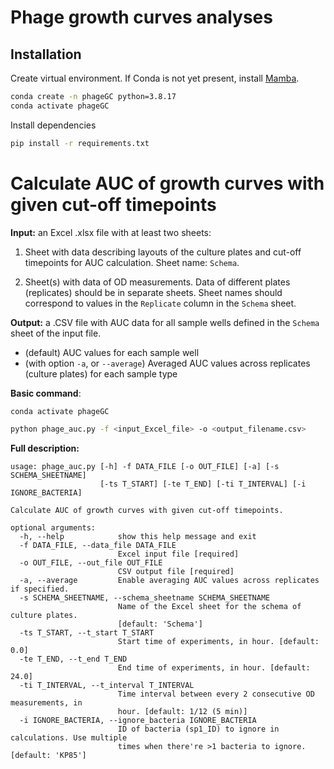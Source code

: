 # Phage growth curves analyses

## Installation

Create virtual environment. If Conda is not yet present, install [Mamba](https://mamba.readthedocs.io/en/latest/installation/mamba-installation.html).

```bash
conda create -n phageGC python=3.8.17
conda activate phageGC
```

Install dependencies

```bash
pip install -r requirements.txt
```

# Calculate AUC of growth curves with given cut-off timepoints

**Input:** an Excel .xlsx file with at least two sheets:

1. Sheet with data describing layouts of the culture plates and cut-off timepoints for AUC calculation. Sheet name: `Schema`.

2. Sheet(s) with data of OD measurements. Data of different plates (replicates) should be in separate sheets. Sheet names should correspond to values in the `Replicate` column in the `Schema` sheet. 

**Output:** a .CSV file with AUC data for all sample wells defined in the `Schema` sheet of the input file.

- (default) AUC values for each sample well
- (with option `-a`, or `--average`) Averaged AUC values across replicates (culture plates) for each sample type

**Basic command**:

```bash
conda activate phageGC

python phage_auc.py -f <input_Excel_file> -o <output_filename.csv>
```

**Full description:**

```
usage: phage_auc.py [-h] -f DATA_FILE [-o OUT_FILE] [-a] [-s SCHEMA_SHEETNAME]
                    [-ts T_START] [-te T_END] [-ti T_INTERVAL] [-i IGNORE_BACTERIA]

Calculate AUC of growth curves with given cut-off timepoints.

optional arguments:
  -h, --help            show this help message and exit
  -f DATA_FILE, --data_file DATA_FILE
                        Excel input file [required]
  -o OUT_FILE, --out_file OUT_FILE
                        CSV output file [required]
  -a, --average         Enable averaging AUC values across replicates if specified.
  -s SCHEMA_SHEETNAME, --schema_sheetname SCHEMA_SHEETNAME
                        Name of the Excel sheet for the schema of culture plates.
                        [default: 'Schema']
  -ts T_START, --t_start T_START
                        Start time of experiments, in hour. [default: 0.0]
  -te T_END, --t_end T_END
                        End time of experiments, in hour. [default: 24.0]
  -ti T_INTERVAL, --t_interval T_INTERVAL
                        Time interval between every 2 consecutive OD measurements, in
                        hour. [default: 1/12 (5 min)]
  -i IGNORE_BACTERIA, --ignore_bacteria IGNORE_BACTERIA
                        ID of bacteria (sp1_ID) to ignore in calculations. Use multiple
                        times when there're >1 bacteria to ignore. [default: 'KP85']
```
